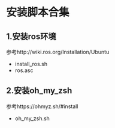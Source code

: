 # 安装脚本合集
## 1.安装ros环境
参考http://wiki.ros.org/Installation/Ubuntu
- install_ros.sh
- ros.asc
## 2.安装oh_my_zsh
参考https://ohmyz.sh/#install
- oh_my_zsh.sh
